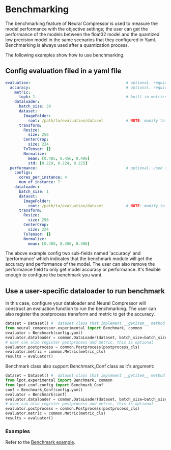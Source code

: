Benchmarking
============

The benchmarking feature of Neural Compressor is used to measure the model performance with the objective settings; the user can get the performance of the models between the float32 model and the quantized low precision model in the same scenarios that they configured in Yaml. Benchmarking is always used after a quantization process.

The following examples show how to use benchmarking.

## Config evaluation filed in a yaml file

```yaml
evaluation:                                          # optional. required if user doesn't provide eval_func in neural_compressor.Quantization.
  accuracy:                                          # optional. required if user doesn't provide eval_func in neural_compressor.Quantization.
    metric:
      topk: 1                                        # built-in metrics are topk, map, f1, allow user to register new metric.
    dataloader:
      batch_size: 30
      dataset:
        ImageFolder:
          root: /path/to/evaluation/dataset          # NOTE: modify to evaluation dataset location if needed
      transform:
        Resize:
          size: 256
        CenterCrop:
          size: 224
        ToTensor: {}
        Normalize:
          mean: [0.485, 0.456, 0.406]
          std: [0.229, 0.224, 0.225]
  performance:                                       # optional. used to benchmark performance of passing model.
    configs:
      cores_per_instance: 4
      num_of_instance: 7
    dataloader:
      batch_size: 1
      dataset:
        ImageFolder:
          root: /path/to/evaluation/dataset          # NOTE: modify to evaluation dataset location if needed
      transform:
        Resize:
          size: 256
        CenterCrop:
          size: 224
        ToTensor: {}
        Normalize:
          mean: [0.485, 0.456, 0.406]
```

The above example config two sub-fields named 'accuracy' and 'performance' which indicates that the benchmark module will get the accuracy and performance of the model. The user can also remove the performance field to only get model accuracy or performance. It's flexible enough to configure the benchmark you want.

## Use a user-specific dataloader to run benchmark

In this case, configure your dataloader and Neural Compressor will construct an evaluation function to run the benchmarking. The user can also register the postprocess transform and metric to get the accuracy.

```python
dataset = Dataset() #  dataset class that implement __getitem__ method or __iter__ method
from neural_compressor.experimental import Benchmark, common
evaluator = Benchmark(config.yaml)
evaluator.dataloader = common.DataLoader(dataset, batch_size=batch_size)
# user can also register postprocess and metric, this is optional
evaluator.postprocess = common.Postprocess(postprocess_cls)
evaluator.metric = common.Metric(metric_cls)
results = evaluator()

```
Benchmark class also support Benchmark_Conf class as it's argument:
```python
dataset = Dataset() #  dataset class that implement __getitem__ method or __iter__ method
from lpot.experimental import Benchmark, common
from lpot.conf.config import Benchmark_Conf
conf = Benchmark_Conf(config.yaml)
evaluator = Benchmark(conf)
evaluator.dataloader = common.DataLoader(dataset, batch_size=batch_size)
# user can also register postprocess and metric, this is optional
evaluator.postprocess = common.Postprocess(postprocess_cls)
evaluator.metric = common.Metric(metric_cls)
results = evaluator()

```

### Examples

Refer to the [Benchmark example](../examples/tensorflow/image_recognition/tensorflow_models/quantization/run_benchmark.sh).

